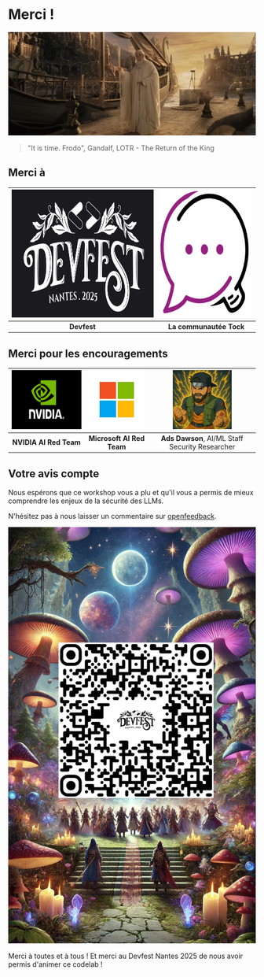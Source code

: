 #  Merci !
[<img src="img/the_grey_havens.png" alt="openfeedback-devfest-2025">](https://www.youtube.com/watch?v=l-5U_ZM-vkA)
> "It is time. Frodo", Gandalf, LOTR - The Return of the King


## Merci à

| [<img src="img/devfest-nantes-2025.png"  alt="devfest" weight="" height="260">](https://devfest2025.gdgnantes.com/)		  | [<img src="img/tock-studio.png"  alt="Tock Studio" weight="" height="260">](https://doc.tock.ai/)		  |
|:----------------------------------------------------------------------------------------------------------------------:|:----------------------------------------------------------------------------------------------------:|
|                                                      **Devfest**                                                       |                                       **La communautée Tock**                                        |



## Merci pour les encouragements

| [<img src="img/NVIDIA-logo.jpg"  alt="NVIDIA AI Red Team" weight="" height="120" >](https://nvidia.com/)		 | [<img src="img/microsoft-logo.jpg"  alt="Microsoft AI Red Team" weight="" height="120" >](https://learn.microsoft.com/fr-fr/security/ai-red-team/)	 | [<img src="img/ads.png"  alt="Ads Dawson" weight="" height="120" >](https://www.linkedin.com/in/adamdawson0/) |
|:----------------------------------------------------------------------------------------------------------:|:---------------------------------------------------------------------------------------------------------------------------------------------------:|:-------------------------------------------------------------------------------------------------------------:|
|                                           **NVIDIA AI Red Team**                                           |                                                              **Microsoft AI Red Team**                                                              |                               **Ads Dawson**,  AI/ML Staff Security Researcher                                |


## Votre avis compte

Nous espérons que ce workshop vous a plu et qu'il vous a permis de mieux comprendre les enjeux de la sécurité des LLMs.

N'hésitez pas à nous laisser un commentaire sur [openfeedback](https://openfeedback.io/devfestnantes2025/2025-10-17/laguerredespromptsattaquesdefensesauroyaumedesllm).


[<img src="img/fantastic.png" alt="openfeedback-devfest-2025">](https://openfeedback.io/devfestnantes2025/2025-10-17/laguerredespromptsattaquesdefensesauroyaumedesllm)


Merci à toutes et à tous ! Et merci au Devfest Nantes 2025 de nous avoir permis d'animer ce codelab !
